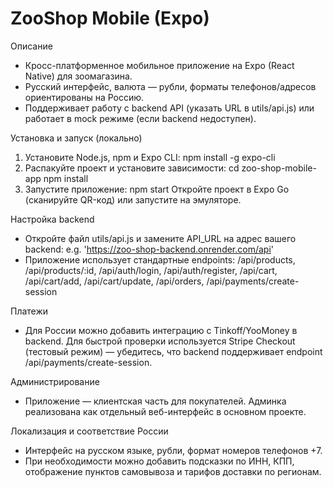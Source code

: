 
ZooShop Mobile (Expo)
=====================

Описание
- Кросс-платформенное мобильное приложение на Expo (React Native) для зоомагазина.
- Русский интерфейс, валюта — рубли, форматы телефонов/адресов ориентированы на Россию.
- Поддерживает работу с backend API (указать URL в utils/api.js) или работает в mock режиме (если backend недоступен).

Установка и запуск (локально)
1. Установите Node.js, npm и Expo CLI:
   npm install -g expo-cli
2. Распакуйте проект и установите зависимости:
   cd zoo-shop-mobile-app
   npm install
3. Запустите приложение:
   npm start
   Откройте проект в Expo Go (сканируйте QR-код) или запустите на эмуляторе.

Настройка backend
- Откройте файл utils/api.js и замените API_URL на адрес вашего backend: e.g. 'https://zoo-shop-backend.onrender.com/api'
- Приложение использует стандартные endpoints: /api/products, /api/products/:id, /api/auth/login, /api/auth/register, /api/cart, /api/cart/add, /api/cart/update, /api/orders, /api/payments/create-session

Платежи
- Для России можно добавить интеграцию с Tinkoff/YooMoney в backend. Для быстрой проверки используется Stripe Checkout (тестовый режим) — убедитесь, что backend поддерживает endpoint /api/payments/create-session.

Администрирование
- Приложение — клиентская часть для покупателей. Админка реализована как отдельный веб-интерфейс в основном проекте.

Локализация и соответствие России
- Интерфейс на русском языке, рубли, формат номеров телефонов +7.
- При необходимости можно добавить подсказки по ИНН, КПП, отображение пунктов самовывоза и тарифов доставки по регионам.

